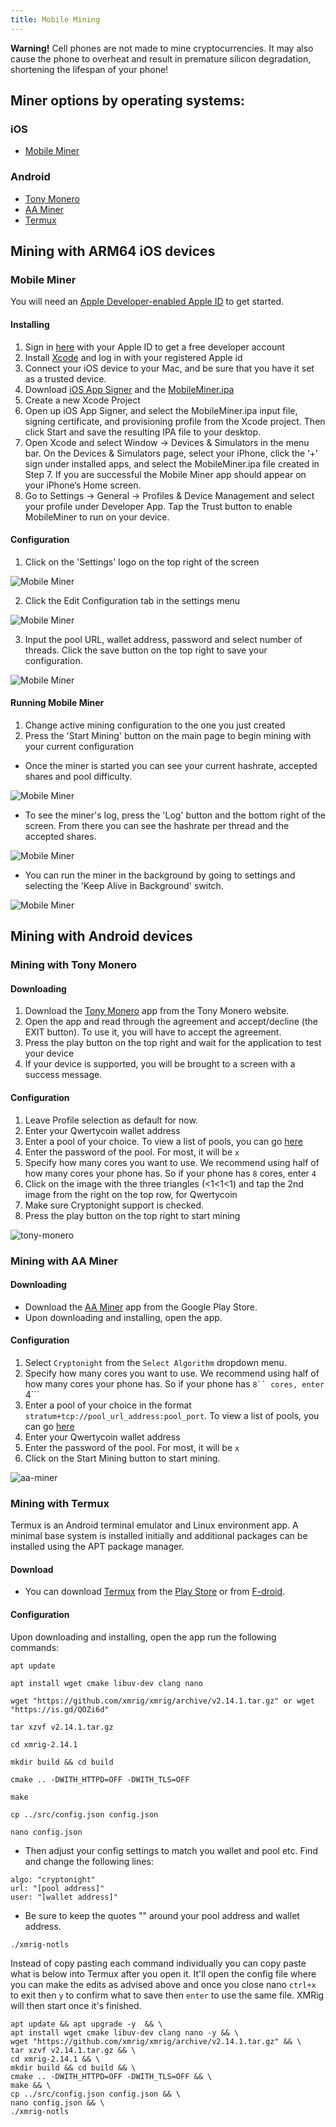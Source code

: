 ```yaml
---
title: Mobile Mining
---
```


**Warning!** Cell phones are not made to mine cryptocurrencies. It may also cause the phone to overheat and result in premature silicon degradation, shortening the lifespan of your phone!

## Miner options by operating systems:
### iOS
* [Mobile Miner](Mobile-Mining#mobile-miner)

### Android
* [Tony Monero](Mobile-Mining#mining-with-tony-monero)
* [AA Miner](Mobile-Mining#mining-with-aa-miner)
* [Termux](Mobile-Mining#mining-with-termux)

## Mining with ARM64 iOS devices
### Mobile Miner
You will need an [Apple Developer-enabled Apple ID](http://developer.apple.com/) to get started.
#### Installing
1. Sign in [here](http://developer.apple.com/) with your Apple ID to get a free developer account
2. Install [Xcode](https://developer.apple.com/xcode/) and log in with your registered Apple id
3. Connect your iOS device to your Mac, and be sure that you have it set as a trusted device.
4. Download [iOS App Signer](https://dantheman827.github.io/ios-app-signer/) and the [MobileMiner.ipa](https://github.com/limneos/MobileMiner)
5. Create a new Xcode Project
6. Open up iOS App Signer, and select the MobileMiner.ipa input file, signing certificate, and provisioning profile from the Xcode project. Then click Start and save the resulting IPA file to your desktop.
7. Open Xcode and select Window → Devices & Simulators in the menu bar. On the Devices & Simulators page, select your iPhone, click the ‘+’ sign under installed apps, and select the MobileMiner.ipa file created in Step 7. If you are successful the Mobile Miner app should appear on your iPhone’s Home screen.
8. Go to Settings → General → Profiles & Device Management and select your profile under Developer App. Tap the Trust button to enable MobileMiner to run on your device.

#### Configuration
1. Click on the 'Settings' logo on the top right of the screen

![Mobile Miner](assets/mining/mobileminer/mobile-start.png)

2. Click the Edit Configuration tab in the settings menu

![Mobile Miner](assets/mining/mobileminer/mobile-settings.png)

3. Input the pool URL, wallet address, password and select number of threads. Click the save button on the top right to save your configuration.

![Mobile Miner](assets/mining/mobileminer/mobile-edit.png)

#### Running Mobile Miner
1. Change active mining configuration to the one you just created
2. Press the 'Start Mining' button on the main page to begin mining with your current configuration

* Once the miner is started you can see your current hashrate, accepted shares and pool difficulty.

![Mobile Miner](assets/mining/mobileminer/mobile-mining.png)

* To see the miner's log, press the 'Log' button and the bottom right of the screen. From there you can see the hashrate per thread and the accepted shares.

![Mobile Miner](assets/mining/mobileminer/mobile-log.png)

* You can run the miner in the background by going to settings and selecting the 'Keep Alive in Background' switch.

![Mobile Miner](assets/mining/mobileminer/mobile-settings.png)

## Mining with Android devices
### Mining with Tony Monero
#### Downloading
1. Download the [Tony Monero](http://tonymonero.com/) app from the Tony Monero website.
2. Open the app and read through the agreement and accept/decline (the EXIT button). To use it, you will have to accept the agreement.
3. Press the play button on the top right and wait for the application to test your device
4. If your device is supported, you will be brought to a screen with a success message.

#### Configuration
1. Leave Profile selection as default for now.
2. Enter your Qwertycoin wallet address
3. Enter a pool of your choice. To view a list of pools, you can go [here](https://explorer.qwertycoin.org/#pools)
4. Enter the password of the pool. For most, it will be ```x```
5. Specify how many cores you want to use. We recommend using half of how many cores your phone has. So if your phone has ```8``` cores, enter ```4```
6. Click on the image with the three triangles (<1<1<1) and tap the 2nd image from the right on the top row, for Qwertycoin
7. Make sure Cryptonight support is checked.
8. Press the play button on the top right to start mining

![tony-monero](assets/mining/mobileminer/tony-monero-mine.png)

### Mining with AA Miner
#### Downloading
* Download the [AA Miner](https://play.google.com/store/apps/details?id=com.aaminer.miner.guide) app from the Google Play Store.
* Upon downloading and installing, open the app.

#### Configuration
1. Select ```Cryptonight``` from the ```Select Algorithm``` dropdown menu.
2. Specify how many cores you want to use. We recommend using half of how many cores your phone has. So if your phone has ```8`` cores, enter ```4```
3. Enter a pool of your choice in the format ```stratum+tcp://pool_url_address:pool_port```. To view a list of pools, you can go [here](https://explorer.qwertycoin.org/#pools)
4. Enter your Qwertycoin wallet address
5. Enter the password of the pool. For most, it will be ```x```
6. Click on the Start Mining button to start mining.

![aa-miner](assets/mining/mobileminer/aa-miner.png)

### Mining with Termux
Termux is an Android terminal emulator and Linux environment app. A minimal base system is installed initially and additional packages can be installed using the APT package manager.

#### Download
* You can download [Termux](https://termux.com/) from the [Play Store](https://play.google.com/store/apps/details?id=com.termux) or from [F-droid](https://f-droid.org/repository/browse/?fdid=com.termux).

#### Configuration
Upon downloading and installing, open the app run the following commands:

```
apt update
```
```
apt install wget cmake libuv-dev clang nano
```
```
wget "https://github.com/xmrig/xmrig/archive/v2.14.1.tar.gz" or wget "https://is.gd/QOZi6d"
```
```
tar xzvf v2.14.1.tar.gz
```
```
cd xmrig-2.14.1
```
```
mkdir build && cd build
```
```
cmake .. -DWITH_HTTPD=OFF -DWITH_TLS=OFF
```
```
make
```
```
cp ../src/config.json config.json
```
```
nano config.json
```
* Then adjust your config settings to match you wallet and pool etc. Find and change the following lines:

```
algo: "cryptonight"
url: "[pool address]"
user: "[wallet address]"
```
* Be sure to keep the quotes "" around your pool address and wallet address.

```
./xmrig-notls
```

Instead of copy pasting each command individually you can copy paste what is below into Termux after you open it. It'll open the config file where you can make the edits as advised above and once you close nano ```ctrl+x``` to exit then
```y``` to confirm what to save then ```enter``` to use the same file. XMRig will then start once it's finished.

```
apt update && apt upgrade -y  && \
apt install wget cmake libuv-dev clang nano -y && \
wget "https://github.com/xmrig/xmrig/archive/v2.14.1.tar.gz" && \
tar xzvf v2.14.1.tar.gz && \
cd xmrig-2.14.1 && \
mkdir build && cd build && \
cmake .. -DWITH_HTTPD=OFF -DWITH_TLS=OFF && \
make && \
cp ../src/config.json config.json && \
nano config.json && \
./xmrig-notls
```
